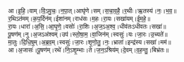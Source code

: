

  
आ।इ॒हि॒।वाम्।वि॒ऽमु॒चः॒।न॒पा॒त्।आघृ॑णे।सम्।स॒चा॒व॒है॒।र॒थीः।ऋ॒तस्य॑।नः॒।भ॒व॒॥  
र॒थिऽत॑मम्।क॒प॒र्दिन॑म्।ईशा॑नम्।राध॑सः।म॒हः।रा॒यः।सखा॑यम्।ई॒म॒हे॒॥  
रा॒यः।धारा॑।अ॒सि॒।आ॒घृ॒णे॒।वसोः॑।रा॒शिः।अ॒ज॒ऽअ॒श्व॒।धीव॑तःऽधीवतः।सखा॑॥  
पू॒षण॑म्।नु।अ॒जऽअ॑श्वम्।उप॑।स्तो॒षा॒म॒।वा॒जिन॑म्।स्वसुः॑।यः।जा॒रः।उ॒च्यते॑॥  
मा॒तुः।दि॒धि॒षुम्।अ॒ब्र॒व॒म्।स्वसुः॑।जा॒रः।शृ॒णो॒तु॒।नः॒।भ्राता॑।इन्द्र॑स्य।सखा॑।मम॑॥  
आ।अ॒जासः॑।पू॒षण॑म्।रथे॑।नि॒ऽशृ॒म्भाः।ते।ज॒न॒ऽश्रिय॑म्।दे॒वम्।व॒ह॒न्तु॒।बिभ्र॑तः॥  
